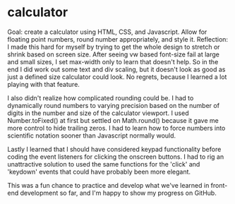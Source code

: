 # calculator
Goal: create a calculator using HTML, CSS, and Javascript.  Allow for floating point numbers, round number appropriately, and style it.
Reflection:  I made this hard for myself by trying to get the whole design to stretch or shrink based on screen size.  After seeing vw based font-size fail at large and small sizes, I set max-width only to learn that doesn't help.  So in the end I did work out some text and div scaling, but it doesn't look as good as just a defined size calculator could look.  No regrets, because I learned a lot playing with that feature.

I also didn't realize how complicated rounding could be.  I had to dynamically round numbers to varying precision based on the number of digits in the number and size of the calculator viewport.  I used Number.toFixed() at first but settled on Math.round() because it gave me more control to hide trailing zeros.  I had to learn how to force numbers into scientific notation sooner than Javascript normally would.

Lastly I learned that I should have considered keypad functionality before coding the event listeners for clicking the onscreen buttons.  I had to rig an unattractive solution to used the same functions for the 'click' and 'keydown' events that could have probably been more elegant.

This was a fun chance to practice and develop what we've learned in front-end development so far, and I'm happy to show my progress on GitHub.
